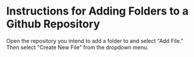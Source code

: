 # Instructions for Adding Folders to a Github Repository

Open the repository you intend to add a folder to and select "Add File." Then select "Create New File" from the dropdown menu.
